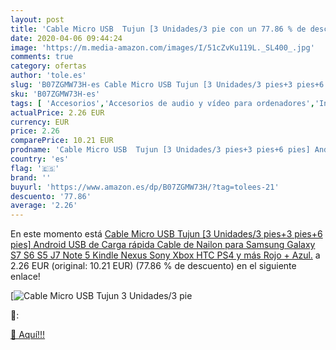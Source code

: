 ```yaml
---
layout: post
title: 'Cable Micro USB  Tujun [3 Unidades/3 pie con un 77.86 % de descuento'
date: 2020-04-06 09:44:24
image: 'https://m.media-amazon.com/images/I/51cZvKu119L._SL400_.jpg'
comments: true
category: ofertas
author: 'tole.es'
slug: 'B07ZGMW73H-es Cable Micro USB Tujun [3 Unidades/3 pies+3 pies+6 pies]...'
sku: 'B07ZGMW73H-es'
tags: [ 'Accesorios','Accesorios de audio y vídeo para ordenadores','Informática','Webcams y telefonía VoIP','android', ]
actualPrice: 2.26 EUR
currency: EUR
price: 2.26
comparePrice: 10.21 EUR
prodname: 'Cable Micro USB  Tujun [3 Unidades/3 pies+3 pies+6 pies] Android USB de Carga rápida Cable de Nailon para Samsung Galaxy S7 S6 S5 J7 Note 5  Kindle  Nexus  Sony  Xbox  HTC  PS4 y más Rojo + Azul.'
country: 'es'
flag: '🇪🇸'
brand: ''
buyurl: 'https://www.amazon.es/dp/B07ZGMW73H/?tag=tolees-21'
descuento: '77.86'
average: '2.26'
---
```


En este momento está [Cable Micro USB  Tujun [3 Unidades/3 pies+3 pies+6 pies] Android USB de Carga rápida Cable de Nailon para Samsung Galaxy S7 S6 S5 J7 Note 5  Kindle  Nexus  Sony  Xbox  HTC  PS4 y más Rojo + Azul.](https://www.amazon.es/dp/B07ZGMW73H/?tag=tolees-21) a 2.26 EUR (original: 10.21 EUR) (77.86 %  de descuento) en el siguiente enlace!

[![Cable Micro USB  Tujun [3 Unidades/3 pie](https://m.media-amazon.com/images/I/51cZvKu119L._SL400_.jpg)](https://www.amazon.es/dp/B07ZGMW73H/?tag=tolees-21)

🔎:


[🛒 Aquí!!!](https://www.amazon.es/dp/B07ZGMW73H/?tag=tolees-21)
